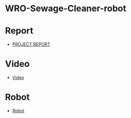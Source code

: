 # WRO-Sewage-Cleaner-robot
# Report
- [PROJECT REPORT](https://docs.google.com/document/d/1S0MSvquXofWw6It9QTXSThzVdBmhXdr8IRROb4kRJek/edit#heading=h.uwtpzkmp9874)
# Video
- [Video](https://youtu.be/He5vBDilmNc?si=IJNBha5A0QitPSHe)
# Robot
- [Robot](https://github.com/user-attachments/assets/f9f58a4c-317c-496e-b789-b8ddb21c3b52)

